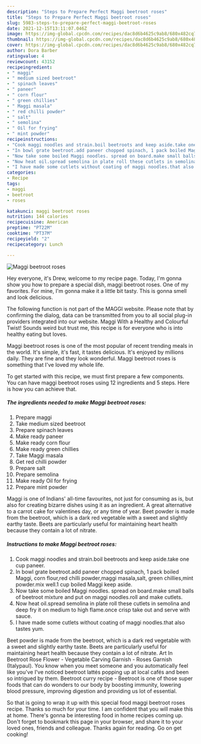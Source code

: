 ```yaml
---
description: "Steps to Prepare Perfect Maggi beetroot roses"
title: "Steps to Prepare Perfect Maggi beetroot roses"
slug: 5983-steps-to-prepare-perfect-maggi-beetroot-roses
date: 2021-12-15T13:11:07.046Z
image: https://img-global.cpcdn.com/recipes/dac8d6b4625c9ab8/680x482cq70/maggi-beetroot-roses-recipe-main-photo.jpg
thumbnail: https://img-global.cpcdn.com/recipes/dac8d6b4625c9ab8/680x482cq70/maggi-beetroot-roses-recipe-main-photo.jpg
cover: https://img-global.cpcdn.com/recipes/dac8d6b4625c9ab8/680x482cq70/maggi-beetroot-roses-recipe-main-photo.jpg
author: Dora Barber
ratingvalue: 4
reviewcount: 43152
recipeingredient:
- " maggi"
- " medium sized beetroot"
- " spinach leaves"
- " paneer"
- " corn flour"
- " green chillies"
- " Maggi masala"
- " red chilli powder"
- " salt"
- " semolina"
- " Oil for frying"
- " mint powder"
recipeinstructions:
- "Cook maggi noodles and strain.boil beetroots and keep aside.take one cup paneer."
- "In bowl grate beetroot.add paneer chopped spinach, 1 pack boiled Maggi, corn flour,red chilli powder,maggi masala,salt, green chillies,mint powder.mix well.1 cup boiled Maggi keep aside."
- "Now take some boiled Maggi noodles. spread on board.make small balls of beetroot mixture and put on maggi noodles.roll and make cutlets."
- "Now heat oil.spread semolina in plate roll these cutlets in semolina and deep fry it on medium to high flame.once crisp take out and serve with sauce."
- "I have made some cutlets without coating of maggi noodles.that also tastes yum."
categories:
- Recipe
tags:
- maggi
- beetroot
- roses

katakunci: maggi beetroot roses 
nutrition: 144 calories
recipecuisine: American
preptime: "PT22M"
cooktime: "PT37M"
recipeyield: "2"
recipecategory: Lunch

---
```



![Maggi beetroot roses](https://img-global.cpcdn.com/recipes/dac8d6b4625c9ab8/680x482cq70/maggi-beetroot-roses-recipe-main-photo.jpg)

Hey everyone, it's Drew, welcome to my recipe page. Today, I'm gonna show you how to prepare a special dish, maggi beetroot roses. One of my favorites. For mine, I'm gonna make it a little bit tasty. This is gonna smell and look delicious.

The following function is not part of the MAGGI website. Please note that by confirming the dialog, data can be transmitted from you to all social plug-in providers integrated into our website. Maggi With a Healthy and Colourful Twist! Sounds weird but trust me, this recipe is for everyone who is into healthy eating but loves.

Maggi beetroot roses is one of the most popular of recent trending meals in the world. It's simple, it's fast, it tastes delicious. It's enjoyed by millions daily. They are fine and they look wonderful. Maggi beetroot roses is something that I've loved my whole life.


To get started with this recipe, we must first prepare a few components. You can have maggi beetroot roses using 12 ingredients and 5 steps. Here is how you can achieve that.

<!--inarticleads1-->

##### The ingredients needed to make Maggi beetroot roses:

1. Prepare  maggi
1. Take  medium sized beetroot
1. Prepare  spinach leaves
1. Make ready  paneer
1. Make ready  corn flour
1. Make ready  green chillies
1. Take  Maggi masala
1. Get  red chilli powder
1. Prepare  salt
1. Prepare  semolina
1. Make ready  Oil for frying
1. Prepare  mint powder


Maggi is one of Indians&#39; all-time favourites, not just for consuming as is, but also for creating bizarre dishes using it as an ingredient. A great alternative to a carrot cake for valentines day, or any time of year. Beet powder is made from the beetroot, which is a dark red vegetable with a sweet and slightly earthy taste. Beets are particularly useful for maintaining heart health because they contain a lot of nitrate. 

<!--inarticleads2-->

##### Instructions to make Maggi beetroot roses:

1. Cook maggi noodles and strain.boil beetroots and keep aside.take one cup paneer.
1. In bowl grate beetroot.add paneer chopped spinach, 1 pack boiled Maggi, corn flour,red chilli powder,maggi masala,salt, green chillies,mint powder.mix well.1 cup boiled Maggi keep aside.
1. Now take some boiled Maggi noodles. spread on board.make small balls of beetroot mixture and put on maggi noodles.roll and make cutlets.
1. Now heat oil.spread semolina in plate roll these cutlets in semolina and deep fry it on medium to high flame.once crisp take out and serve with sauce.
1. I have made some cutlets without coating of maggi noodles.that also tastes yum.


Beet powder is made from the beetroot, which is a dark red vegetable with a sweet and slightly earthy taste. Beets are particularly useful for maintaining heart health because they contain a lot of nitrate. Art In Beetroot Rose Flower - Vegetable Carving Garnish - Roses Garnish (Italypaul). You know when you meet someone and you automatically feel like you&#39;ve I&#39;ve noticed beetroot lattés popping up at local cafés and been so intrigued by them. Beetroot curry recipe - Beetroot is one of those super foods that can do wonders to our body by boosting immunity, lowering blood pressure, improving digestion and providing us lot of essential. 

So that is going to wrap it up with this special food maggi beetroot roses recipe. Thanks so much for your time. I am confident that you will make this at home. There's gonna be interesting food in home recipes coming up. Don't forget to bookmark this page in your browser, and share it to your loved ones, friends and colleague. Thanks again for reading. Go on get cooking!
